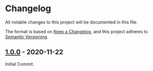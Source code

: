 # Changelog

All notable changes to this project will be documented in this file.

The format is based on [Keep a Changelog](https://keepachangelog.com/en/1.0.0/), and this project adheres to [Semantic Versioning](https://semver.org/spec/v2.0.0.html).

## [1.0.0] - 2020-11-22

Initial Commit.

[1.0.0]: https://github.com/phollyer/elm-phoenix-websocket-example/releases/tag/v1.0.0

